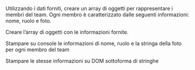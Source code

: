 Utilizzando i dati forniti, creare un array di oggetti per rappresentare i membri del team.
Ogni membro è caratterizzato dalle seguenti informazioni: nome, ruolo e foto.

Creare l’array di oggetti con le informazioni fornite.

Stampare su console le informazioni di nome, ruolo e la stringa della foto per ogni membro del team

Stampare le stesse informazioni su DOM sottoforma di stringhe 